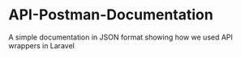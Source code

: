 # API-Postman-Documentation
A simple documentation in JSON format showing how we used API wrappers in Laravel
